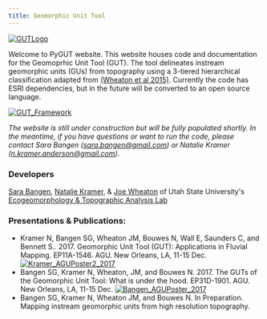 ```yaml
---
title: Geomorphic Unit Tool
---
```


[![GUTLogo]({{site.baseurl}}/assets/images/GUTLogo.png)]({{site.baseurl}}/assets/images/hr/GUTLogo.png)

Welcome to PyGUT website. This website houses code and documentation for the Geomoprhic Unit Tool (GUT).  The tool delineates instream geomorphic units (GUs) from topography using a 3-tiered hierarchical classification adapted from [(Wheaton et al 2015)](https://doi.org/10.1016/j.geomorph.2015.07.010).  Currently the code has ESRI dependencies, but in the future will be converted to an open source language.

[![GUT_Framework]({{site.baseurl}}/assets/images/GUT_Framework.png)]({{site.baseurl}}/assets/images/hr/GUT_Framework.png)

*The website is still under construction but will be fully populated shortly.  In the meantime, if you have questions or want to run the code, please contact Sara Bangen (sara.bangen@gmail.com) or Natalie Kramer (n.kramer.anderson@gmail.com).*

### Developers

[Sara Bangen](http://etal.joewheaton.org/people/researchers-technicians/sara-bangen),   [Natalie Kramer](http://etal.joewheaton.org/people/researchers-technicians/natalie-kramer), & [Joe Wheaton](http://joewheaton.org/) of Utah State University's [Ecogeomorphology & Topographic Analysis Lab](http://etal.joewheaton.org/)

### Presentations & Publications:

- Kramer N, Bangen SG, Wheaton JM, Bouwes N, Wall E, Saunders C, and Bennett S.. 2017. Geomorphic Unit Tool (GUT): Applications in Fluvial Mapping. EP11A-1546. AGU. New Orleans, LA, 11-15 Dec.
[![Kramer_AGUPoster2_2017]({{site.baseurl}}/assets/images/Kramer_AGUPoster2_2017.jpg)]({{site.baseurl}}/assets/images/hr/Kramer_AGUPoster2_2017.jpg)
- Bangen SG, Kramer N, Wheaton, JM, and Bouwes N. 2017. The GUTs of the Geomorphic Unit Tool: What is under the hood. EP31D-1901. AGU. New Orleans, LA, 11-15 Dec. 
[![Bangen_AGUPoster_2017]({{site.baseurl}}/assets/images/Bangen_AGUPoster_2017.jpg)]({{site.baseurl}}/assets/images/hr/Bangen_AGUPoster_2017.jpg)
- Bangen SG, Kramer N, Wheaton JM, and Bouwes N. In Preparation. Mapping instream geomorphic units from high resolution topography. 